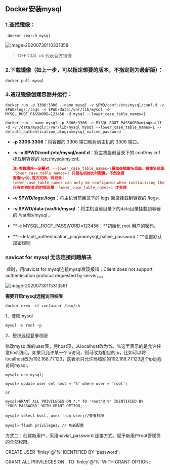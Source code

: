 ## Docker安装mysql

### 1.查找镜像：

```
 docker search mysql
```

![image-20200730110331358](D:/workspace/github/onenote/imageFiles/image-20200730110331358.png)

> OFFICIAL ok 代表官方镜像

### 2.下载镜像（如上一步，可以指定想要的版本，不指定则为最新版）：

```
docker pull mysql
```

### 3.通过镜像创建容器并运行：

```
docker run -p 3306:3306 --name mysql -v $PWD/conf:/etc/mysql/conf.d -v $PWD/logs:/logs -v $PWD/data:/var/lib/mysql -e MYSQL_ROOT_PASSWORD=123456 -d mysql --lower_case_table_names=1
```

```
docker run --name mysql -p 3306:3306 -e MYSQL_ROOT_PASSWORD=mingkai13 -d -v /data/mysql/:/var/lib/mysql mysql --lower_case_table_names=1 --default_authentication_plugin=mysql_native_password
```

- **-p 3306:3306**：将容器的 3306 端口映射到主机的 3306 端口。

- **-v -v $PWD/conf:/etc/mysql/conf.d**：将主机当前目录下的 conf/my.cnf 挂载到容器的 /etc/mysql/my.cnf。

  ```mysql需要忽略大小写敏感则修改my.cnf 
  注:参数顺序一定要对，--lower_case_table_names=1要加在镜像名后面，镜像名前面是参数，后面是mysql配置，不然会报错
   lower_case_table_names=1 只能在初始化时配置，不然会报
  查看MySQL官方文档，有记录：
  lower_case_table_names can only be configured when initializing the server. Changing the lower_case_table_names setting after the server is initialized is prohibited.
  只有在初始化的时候设置  lower_case_table_names=1 才有效
  ```

- **-v $PWD/logs:/logs**：将主机当前目录下的 logs 目录挂载到容器的 /logs。

- **-v $PWD/data:/var/lib/mysql** ：将主机当前目录下的data目录挂载到容器的 /var/lib/mysql 。

- **-e MYSQL_ROOT_PASSWORD=123456：**初始化 root 用户的密码。

- **--default_authentication_plugin=mysql_native_password：**设置默认加密规则



### navicat for mysql 无法连接问题解决

​	此时，用navicat for mysql连接mysql发现报错：Client does not support authentication protocol requested by server。。。

![image-20200730115313591](D:/workspace/github/onenote/imageFiles/image-20200730115313591.png)



**需要开启mysql远程访问权限**

```
docker exex -it container /bin/sh
```

1、登陆mysql

```
mysql -u root -p
```

2、授权远程登录权限

​	修改mysql库的user表，将host项，从localhost改为%。%这里表示的是允许任意host访问，如果只允许某一个ip访问，则可改为相应的ip，比如可以将localhost改为192.168.77.123，这表示只允许局域网的192.168.77.123这个ip远程访问mysql。

```
mysql> use mysql;

mysql> update user set host = '%' where user = 'root';

or

mysql>GRANT ALL PRIVILEGES ON *.* TO 'root'@'%' IDENTIFIED BY 'YOUR_PASSWORD' WITH GRANT OPTION;

mysql> select host, user from user;//查看权限

mysql> flush privileges; // 刷新配置
```

方式二：创建新用户，采用naviat_password 连接方式。赋予新用户root管理员的全部权限。

CREATE USER 'finley'@'%' IDENTIFIED BY 'password';

GRANT ALL PRIVILEGES ON *.* TO 'finley'@'%' WITH GRANT OPTION;